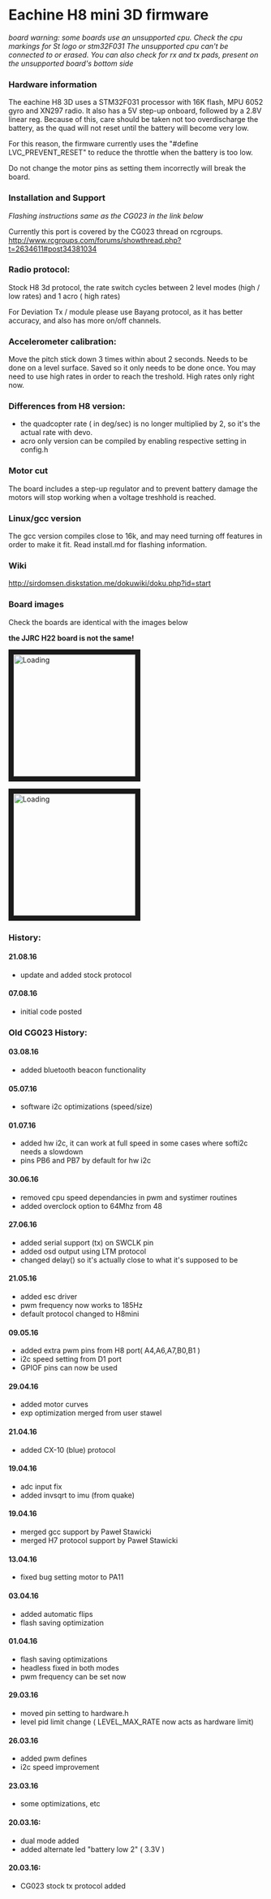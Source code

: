 # Eachine H8 mini 3D firmware

*board warning: some boards use an unsupported cpu. Check the cpu markings for St logo or stm32F031
The unsupported cpu can't be connected to or erased. You can also check for rx and tx pads, present on the unsupported board's bottom side*

### Hardware information
The eachine H8 3D uses a STM32F031 processor with 16K flash, MPU 6052 gyro and XN297 radio.
It also has a 5V step-up onboard, followed by a 2.8V linear reg. Because of this, care should be taken not too overdischarge the battery, as the quad will not reset until the battery will become very low.

For this reason, the firmware currently uses the "#define LVC_PREVENT_RESET" to reduce the throttle when the battery is too low.

Do not change the motor pins as setting them incorrectly will break the board.


### Installation and Support
*Flashing instructions same as the CG023 in the link below*

Currently this port is covered by the CG023 thread on rcgroups.
http://www.rcgroups.com/forums/showthread.php?t=2634611#post34381034


### Radio protocol:
Stock H8 3d protocol, the rate switch cycles between 2 level modes (high / low rates) and 1 acro ( high rates)

For Deviation Tx / module please use Bayang protocol, as it has better accuracy, and also has more on/off channels.


### Accelerometer calibration:
Move the pitch stick down 3 times within about 2 seconds. Needs to be done on a level surface. Saved so it only needs to be done once. You may need to use high rates in order to reach the treshold. High rates only right now.


### Differences from H8 version:
 * the quadcopter rate ( in deg/sec) is no longer multiplied by 2, so it's the actual rate with devo.
 * acro only version can be compiled by enabling respective setting in config.h

### Motor cut
The board includes a step-up regulator and to prevent battery damage the motors will stop working when a voltage treshhold is reached.

### Linux/gcc version
The gcc version compiles close to 16k, and may need turning off features in order to make it fit. Read install.md for flashing information.

### Wiki
http://sirdomsen.diskstation.me/dokuwiki/doku.php?id=start

### Board images
Check the boards are identical with the images below

**the JJRC H22 board is not the same!**

<a href="/img/IMAG0520res.jpg" target="_blank"><img src="/img/IMAG0520res.jpg" alt="Loading" width="240" height="240" border="10" /></a>

<a href="/img/IMAG0522res.jpg" target="_blank"><img src="/img/IMAG0522res.jpg" alt="Loading" width="240" height="240" border="10" /></a>

### History:

#### 21.08.16
* update and added stock protocol

#### 07.08.16
* initial code posted

### Old CG023 History:

#### 03.08.16
* added bluetooth beacon functionality

#### 05.07.16
* software i2c optimizations (speed/size)

#### 01.07.16
* added hw i2c, it can work at full speed in some cases where softi2c needs a slowdown
* pins PB6 and PB7 by default for hw i2c

#### 30.06.16
* removed cpu speed dependancies in pwm and systimer routines
* added overclock option to 64Mhz from 48

#### 27.06.16
* added serial support (tx) on SWCLK pin
* added osd output using LTM protocol
* changed delay() so it's actually close to what it's supposed to be
 
#### 21.05.16
* added esc driver
* pwm frequency now works to 185Hz
* default protocol changed to H8mini

#### 09.05.16
* added extra pwm pins from H8 port( A4,A6,A7,B0,B1 )
* i2c speed setting from D1 port
* GPIOF pins can now be used

#### 29.04.16
* added motor curves
* exp optimization merged from user stawel

#### 21.04.16
* added CX-10 (blue) protocol

#### 19.04.16
* adc input fix
* added invsqrt to imu (from quake) 

#### 19.04.16
* merged gcc support by Paweł Stawicki
* merged H7 protocol support by Paweł Stawicki

#### 13.04.16
* fixed bug setting motor to PA11

#### 03.04.16
* added automatic flips
* flash saving optimization 

#### 01.04.16
* flash saving optimizations
* headless fixed in both modes
* pwm frequency can be set now

#### 29.03.16
* moved pin setting to hardware.h
* level pid limit change ( LEVEL_MAX_RATE now acts as hardware limit)

#### 26.03.16
* added pwm defines
* i2c speed improvement

#### 23.03.16
* some optimizations, etc

#### 20.03.16:
* dual mode added
* added alternate led "battery low 2" ( 3.3V )

#### 20.03.16:
* CG023 stock tx protocol added



